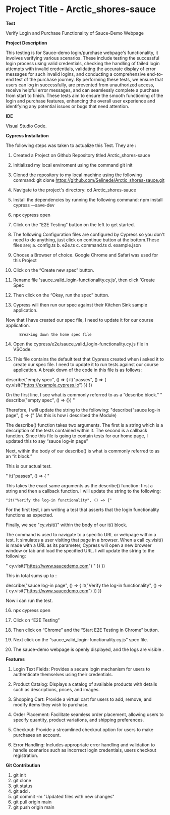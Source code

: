 # Project Title - Arctic_shores-sauce

 **Test**

 Verify Login and Purchase Functionality of Sauce-Demo Webpage

 **Project Description**

 This testing is for Sauce-demo login/purchase webpage's functionality, it involves verifying various scenarios. These include testing the successful login process using valid credentials, checking the handling of failed login attempts with invalid credentials, validating the accurate display of error messages for such invalid logins, and conducting a comprehensive end-to-end test of the purchase journey. By performing these tests, we ensure that users can log in successfully, are prevented from unauthorized access, receive helpful error messages, and can seamlessly complete a purchase from start to finish. These tests aim to ensure the smooth functioning of the login and purchase features, enhancing the overall user experience and identifying any potential issues or bugs that need attention.

**IDE**

Visual Studio Code.

 **Cypress Installation**

 The following steps was taken to actualize this Test. They are :

 1. Created a Project on Github Repository titled Arctic_shores-sauce
    
 2. Initialized my local enviroment using the command git init

 3. Cloned the repository to my local machine using the following command: git clone https://github.com/Selinede/Arctic_shores-sauce.git

 4. Navigate to the project's directory: cd Arctic_shores-sauce

 5. Install the dependencies by running the following command: npm install cypress --save-dev

 6. npx cypress open

 7. Click on the “E2E Testing” button on the left to get started.

 8. The following Configuration files are configured by Cypress so you don't need to do anything, just click on continue button at the bottom.These files are;
 a. config.ts
 b. e2e.ts
 c. command.ts
 d. example.json

 9. Choose a Browser of choice. Google Chrome and Safari was used for this Project

 10. Click on the “Create new spec” button.

 11. Rename file 'sauce_valid_login-functionality.cy.js', then click 'Create Spec

 12. Then click on the “Okay, run the spec” button.

 13. Cypress will then run our spec against their Kitchen Sink sample application.

 Now that I have created our spec file, I need to update it for our course application.

          Breaking down the home spec file

 14. Open the cypress/e2e/sauce_valid_login-functionality.cy.js file in VSCode.

 15. This file contains the default test that Cypress created when i asked it to create our spec file. I need to update it to run tests against our course application. A break down of the code in this file is as follows:

 describe("empty spec", () => {
  it("passes", () => {
    cy.visit("https://example.cypress.io")
   })
 })

  On the first line, I see what is commonly referred to as a “describe block.”
  " describe("empty spec", () => {}) "

  Therefore, I will update the string to the following:
   "describe("sauce log-in page", () => {" (As this is how i described the Module)

  The describe() function takes two arguments. The first is a string which is a description of the tests contained within it. The second is a callback function. Since this file is going to contain tests for our home page, I updated this to say “sauce log-in page”

  Next, within the body of our describe() is what is commonly referred to as an “it block.”

  This is our actual test.

  " it("passes", () => { "

   This takes the exact same arguments as the describe() function: first a string and then a callback function. I will update the string to the following:

    "it("Verify the log-in functionality", () => {"

  For the first test, i am writing a test that asserts that the login functionality functions as expected.

  Finally, we see "cy.visit()" within the body of our it() block.

  The command is used to navigate to a specific URL or webpage within a test. It simulates a user visiting that page in a browser. When a call cy.visit() is made with a URL as its parameter, Cypress will open a new browser window or tab and load the specified URL. I will update the string to the following:

  " cy.visit("https://www.saucedemo.com") "
  })
 })

 This in total sums up to :

  describe("sauce log-in page", () => {
  it("Verify the log-in functionality", () => {
    cy.visit("https://www.saucedemo.com")
   })
 })

 Now i can run the test.

 16. npx cypress open

 17. Click on “E2E Testing”

 18. Then click on “Chrome” and the “Start E2E Testing in Chrome” button.

 19. Next click on the “sauce_valid_login-functionality.cy.js” spec file.

 20. The sauce-demo webpage is openly displayed, and the logs are visible .

 **Features**

 1. Login Text Fields: Provides a secure login mechanism for users to authenticate themselves using their credentials.

 2. Product Catalog: Displays a catalog of available products with details such as descriptions, prices, and images.

 3. Shopping Cart: Provide a virtual cart for users to add, remove, and modify items they wish to purchase.

 4. Order Placement: Facilitate seamless order placement, allowing users to specify quantity, product variations, and shipping preferences.

 5. Checkout: Provide a streamlined checkout option for users to make purchases an account.

 6. Error Handling: Includes appropriate error handling and validation to handle scenarios such as incorrect login credentials, users checkout registration.


 **Git Contribution**

 1. git init
 2. git clone
 3. git status
 4. git add .
 5. git commit -m "Updated files with new changes"
 6. git pull origin main
 7. git push origin main














